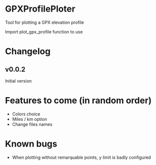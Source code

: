 # GPXProfilePloter

Tool for plotting a GPX elevation profile

Import plot_gpx_profile function to use

# Changelog

## v0.0.2

Initial version

# Features to come (in random order)

- Colors choice
- Miles / km option
- Change files names

# Known bugs

- When plotting without remarquable points, y limit is badly configured
